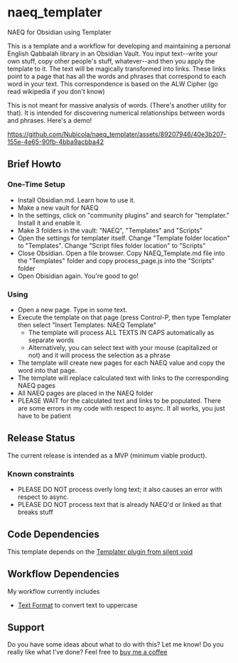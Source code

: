 # naeq_templater
NAEQ for Obsidian using Templater

This is a template and a workflow for developing and maintaining a personal English Qabbalah library in an Obsidian Vault. You input text--write your own stuff, copy other people's stuff, whatever--and then you apply the template to it. The text will be magically transformed into links. These links point to a page that has all the words and phrases that correspond to each word in your text. This correspondence is based on the ALW Cipher (go read wikipedia if you don't know)

This is not meant for massive analysis of words. (There's another utility for that). It is intended for discovering numerical relationships between words and phrases. Here's a demo!

https://github.com/Nubicola/naeq_templater/assets/89207946/40e3b207-155e-4e65-90fb-4bba9acbba42


## Brief Howto
### One-Time Setup
- Install Obsidian.md. Learn how to use it.
- Make a new vault for NAEQ
- In the settings, click on "community plugins" and search for "templater." Install it and enable it.
- Make 3 folders in the vault: "NAEQ", "Templates" and "Scripts"
- Open the settings for templater itself. Change "Template folder location" to "Templates". Change "Script files folder location" to "Scripts"
- Close Obsidian. Open a file browser. Copy NAEQ_Template.md file into the "Templates" folder and copy process_page.js into the "Scripts" folder
- Open Obisidian again. You're good to go!

### Using 
- Open a new page. Type in some text.
- Execute the template on that page (press Control-P, then type Templater then select "Insert Templates: NAEQ Template"
    - The template will process ALL TEXTS IN CAPS automatically as separate words
    - Alternatively, you can select text with your mouse (capitalized or not) and it will process the selection as a phrase
- The template will create new pages for each NAEQ value and copy the word into that page.
- The template will replace calculated text with links to the corresponding NAEQ pages
- All NAEQ pages are placed in the NAEQ folder
- PLEASE WAIT for the calculated text and links to be populated. There are some errors in my code with respect to async. It all works, you just have to be patient


## Release Status
The current release is intended as a MVP (minimum viable product). 

### Known constraints
- PLEASE DO NOT process overly long text; it also causes an error with respect to async.
- PLEASE DO NOT process text that is already NAEQ'd or linked as that breaks stuff

## Code Dependencies
This template depends on the [Templater plugin from silent void](https://github.com/SilentVoid13/Templater)

## Workflow Dependencies
My workflow currently includes
- [Text Format](https://github.com/Benature/obsidian-text-format) to convert text to uppercase

## Support
Do you have some ideas about what to do with this? Let me know!
Do you really like what I've done? Feel free to [buy me a coffee](https://www.buymeacoffee.com/nubicola)
